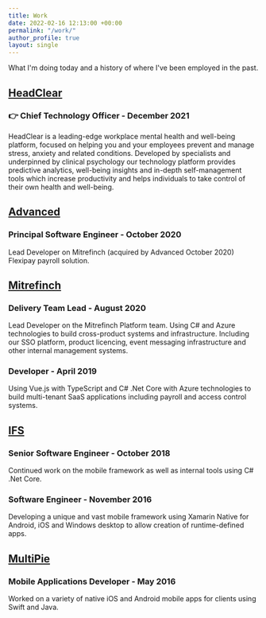 ```yaml
---
title: Work
date: 2022-02-16 12:13:00 +00:00
permalink: "/work/"
author_profile: true
layout: single
---
```


What I'm doing today and a history of where I've been employed in the past.


## <a href="https://www.headclear.com/" target="_blank">HeadClear</a>
### 👉 Chief Technology Officer - December 2021
HeadClear is a leading-edge workplace mental health and well-being platform, focused on helping you and your employees prevent and manage stress, anxiety and related conditions. Developed by specialists and underpinned by clinical psychology our technology platform provides predictive analytics, well-being insights and in-depth self-management tools which increase productivity and helps individuals to take control of their own health and well-being.

## <a href="https://web.archive.org/web/20210506205544/https://www.oneadvanced.com/" target="_blank">Advanced</a>
### Principal Software Engineer - October 2020
Lead Developer on Mitrefinch (acquired by Advanced October 2020) Flexipay payroll solution.

## <a href="https://web.archive.org/web/20200119002737/https://www.mitrefinch.co.uk/" target="_blank">Mitrefinch</a>
### Delivery Team Lead - August 2020
Lead Developer on the Mitrefinch Platform team. Using C# and Azure technologies to build cross-product systems and infrastructure. Including our SSO platform, product licencing, event messaging infrastructure and other internal management systems.

### Developer - April 2019
Using Vue.js with TypeScript and C# .Net Core with Azure technologies to build multi-tenant SaaS applications including payroll and access control systems.

## <a href="https://web.archive.org/web/20181022211004/https://www.ifsworld.com/us/" target="_blank">IFS</a>
### Senior Software Engineer - October 2018
Continued work on the mobile framework as well as internal tools using C# .Net Core.

### Software Engineer - November 2016
Developing a unique and vast mobile framework using Xamarin Native for Android, iOS and Windows desktop to allow creation of runtime-defined apps.

## <a href="https://web.archive.org/web/20160610141221/http://www.multipie.co.uk/" target="_blank">MultiPie</a>
### Mobile Applications Developer - May 2016
Worked on a variety of native iOS and Android mobile apps for clients using Swift and Java.